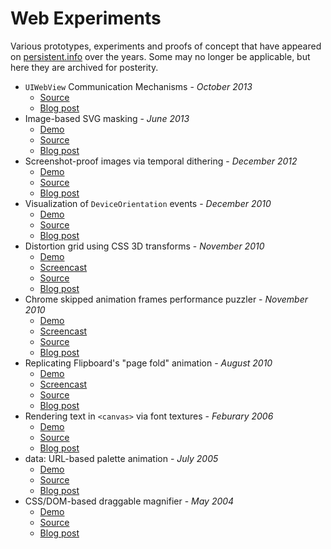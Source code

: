 # Web Experiments

Various prototypes, experiments and proofs of concept that have appeared on [persistent.info](http://blog.persistent.info/) over the years. Some may no longer be applicable, but here they are archived for posterity.

* `UIWebView` Communication Mechanisms - _October 2013_
  * [Source](https://github.com/mihaip/web-experiments/tree/master/uiwebview-communication)
  * [Blog post](http://blog.persistent.info/2013/10/a-faster-uiwebview-communication-mechanism.html)
* Image-based SVG masking - _June 2013_
  * [Demo](http://persistent.info/web-experiments/svg-masking/)
  * [Source](https://github.com/mihaip/web-experiments/tree/master/svg-masking)
  * [Blog post](http://blog.persistent.info/2013/06/image-based-svg-masking.html)
* Screenshot-proof images via temporal dithering - _December 2012_
  * [Demo](http://persistent.info/web-experiments/temporal-dithering/)
  * [Source](https://github.com/mihaip/web-experiments/tree/master/temporal-dithering)
  * [Blog post](http://blog.persistent.info/2012/12/screenshot-proof-images-via-temporal.html)
* Visualization of `DeviceOrientation` events - _December 2010_
  * [Demo](http://persistent.info/web-experiments/sensors/)
  * [Source](https://github.com/mihaip/web-experiments/tree/master/sensors)
  * [Blog post](http://blog.persistent.info/2010/12/visualizing-deviceorientation-events.html)
* Distortion grid using CSS 3D transforms - _November 2010_
  * [Demo](http://persistent.info/web-experiments/distortion/)
  * [Screencast](http://www.youtube.com/watch?v=rVtPBsy03wU)
  * [Source](https://github.com/mihaip/web-experiments/tree/master/distortion)
  * [Blog post](http://blog.persistent.info/2010/11/distortion-grid-using-css-3d-transforms.html)
* Chrome skipped animation frames performance puzzler - _November 2010_
  * [Demo](http://persistent.info/web-experiments/skipped-frames-puzzler/)
  * [Screencast](http://www.youtube.com/watch?v=9vy44EEaHwY)
  * [Source](https://github.com/mihaip/web-experiments/tree/master/skipped-frames-puzzler)
  * [Blog post](http://blog.persistent.info/2010/11/chrome-performance-puzzler.html)
* Replicating Flipboard's "page fold" animation - _August 2010_
  * [Demo](http://persistent.info/web-experiments/flipboard/)
  * [Screencast](http://www.youtube.com/watch?v=Z0E5ITIuUlQ)
  * [Source](https://github.com/mihaip/web-experiments/tree/master/flipboard)
  * [Blog post](http://blog.persistent.info/2010/08/replicating-flipboards-page-fold.html)
* Rendering text in `<canvas>` via font textures - _Feburary 2006_
  * [Demo](http://persistent.info/web-experiments/canvas-text/)
  * [Source](https://github.com/mihaip/web-experiments/tree/master/canvas-text)
  * [Blog post](http://blog.persistent.info/2006/02/rendering-text-inside-canvas-object.html)
* data: URL-based palette animation - _July 2005_
  * [Demo](http://persistent.info/web-experiments/data-url-animation/)
  * [Source](https://github.com/mihaip/web-experiments/tree/master/data-url-animation)
  * [Blog post](http://blog.persistent.info/2005/07/data-url-based-animation.html)
* CSS/DOM-based draggable magnifier - _May 2004_
  * [Demo](http://persistent.info/web-experiments/magnifier/)
  * [Source](https://github.com/mihaip/web-experiments/tree/master/magnifier)
  * [Blog post](http://blog.persistent.info/2004/05/cssdom-based-draggable-magnifiers.html)
